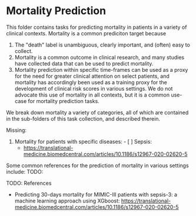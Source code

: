 # Mortality Prediction

This folder contains tasks for predicting mortality in patients in a variety of clinical contexts. Mortality
is a common prediciton target because
  1. The "death" label is unambiguous, clearly important, and (often) easy to collect.
  2. Mortality is a common outcome in clinical research, and many studies have collected data that can be used
     to predict mortality.
  3. Mortality prediction within specific time-frames can be used as a proxy for the need for greater clinical
     attention on select patients, and mortality has accordingly been used as a training proxy for the
     development of clinical risk scores in various settings. We do not advocate this use of mortality in all
     contexts, but it is a common use-case for mortality prediction tasks.

We break down mortality a variety of categories, all of which are contained in the sub-folders of this task
collection, and described therein.

Missing:
  1. Mortality for patients with specific diseases:
    - [ ] Sepsis:
      * https://translational-medicine.biomedcentral.com/articles/10.1186/s12967-020-02620-5

Some common references for the prediction of mortality in various settings include: TODO:


TODO: References
- Predicting 30-days mortality for MIMIC-III patients with sepsis-3: a machine learning approach using XGboost: https://translational-medicine.biomedcentral.com/articles/10.1186/s12967-020-02620-5